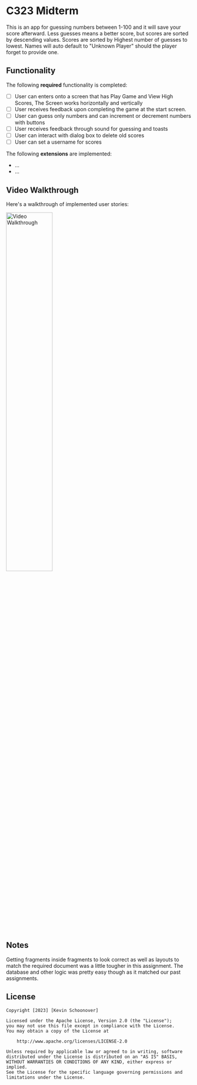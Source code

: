 # C323 Midterm

This is an app for guessing numbers between 1-100 and it will save your score afterward. 
Less guesses means a better score, but scores are sorted by descending values. 
Scores are sorted by Highest number of guesses to lowest. 
Names will auto default to "Unknown Player" should the player forget to provide one.

## Functionality 

The following **required** functionality is completed:

* [ ] User can enters onto a screen that has Play Game and View High Scores, The Screen works horizontally and vertically
* [ ] User receives feedback upon completing the game at the start screen.
* [ ] User can guess only numbers and can increment or decrement numbers with buttons
* [ ] User receives feedback through sound for guessing and toasts
* [ ] User can interact with dialog box to delete old scores
* [ ] User can set a username for scores

The following **extensions** are implemented:

* ...
* ...

## Video Walkthrough

Here's a walkthrough of implemented user stories:

<img src='walkthrough.gif' title='Video Walkthrough' width='50%' alt='Video Walkthrough' />


## Notes

Getting fragments inside fragments to look correct as well as layouts to match the required document was a little tougher in this assignment. The database and other logic was pretty easy though as it matched our past assignments.

## License

    Copyright [2023] [Kevin Schoonover]

    Licensed under the Apache License, Version 2.0 (the "License");
    you may not use this file except in compliance with the License.
    You may obtain a copy of the License at

        http://www.apache.org/licenses/LICENSE-2.0

    Unless required by applicable law or agreed to in writing, software
    distributed under the License is distributed on an "AS IS" BASIS,
    WITHOUT WARRANTIES OR CONDITIONS OF ANY KIND, either express or implied.
    See the License for the specific language governing permissions and
    limitations under the License.
